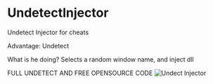 # UndetectInjector

Undetect Injector for cheats

Advantage: Undetect

What is he doing? Selects a random window name, and inject dll

FULL UNDETECT AND FREE OPENSOURCE CODE
![Undect Injector](https://user-images.githubusercontent.com/114712876/193443946-9824311b-432b-45dd-be77-50b64c65cbc2.png)
